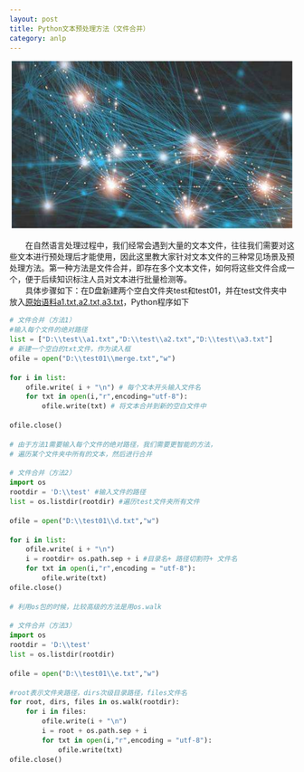 ```yaml
---
layout: post
title: Python文本预处理方法（文件合并）
category: anlp
---
```


<div align="center">
<img width="500" height="300" src="https://raw.githubusercontent.com/carrylaw/IMG/master/img/sucai22.png" />
</div>

&emsp;&emsp;在自然语言处理过程中，我们经常会遇到大量的文本文件，往往我们需要对这些文本进行预处理后才能使用，因此这里教大家针对文本文件的三种常见场景及预处理方法。第一种方法是文件合并，即存在多个文本文件，如何将这些文件合成一个，便于后续知识标注人员对文本进行批量检测等。     
&emsp;&emsp;具体步骤如下：在D盘新建两个空白文件夹test和test01，并在test文件夹中放入[原始语料a1.txt,a2.txt,a3.txt](https://github.com/carrylaw/Archive/tree/master/NLP%E6%96%87%E4%BB%B6%E5%A4%B9/SVM%E9%A2%84%E5%A4%84%E7%90%86%E8%BE%93%E5%85%A5)，Python程序如下

``` python
# 文件合并（方法1）
#输入每个文件的绝对路径
list = ["D:\\test\\a1.txt","D:\\test\\a2.txt","D:\\test\\a3.txt"] 
# 新建一个空白的txt文件，作为读入框
ofile = open("D:\\test01\\merge.txt","w") 

for i in list:
    ofile.write( i + "\n") # 每个文本开头输入文件名
    for txt in open(i,"r",encoding="utf-8"):
        ofile.write(txt) # 将文本合并到新的空白文件中

ofile.close()

# 由于方法1需要输入每个文件的绝对路径，我们需要更智能的方法，
# 遍历某个文件夹中所有的文本，然后进行合并

# 文件合并（方法2）
import os
rootdir = 'D:\\test' #输入文件的路径
list = os.listdir(rootdir) #遍历test文件夹所有文件

ofile = open("D:\\test01\\d.txt","w")

for i in list:
    ofile.write( i + "\n")
    i = rootdir+ os.path.sep + i #目录名+ 路径切割符+ 文件名
    for txt in open(i,"r",encoding = "utf-8"):
        ofile.write(txt)
ofile.close()

# 利用os包的时候，比较高级的方法是用os.walk

# 文件合并（方法3）
import os
rootdir = 'D:\\test'
list = os.listdir(rootdir)

ofile = open("D:\\test01\\e.txt","w")

#root表示文件夹路径，dirs次级目录路径，files文件名
for root, dirs, files in os.walk(rootdir): 
    for i in files:
        ofile.write(i + "\n")
        i = root + os.path.sep + i
        for txt in open(i,"r",encoding = "utf-8"):
            ofile.write(txt)
ofile.close()
```



